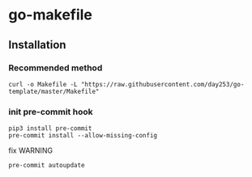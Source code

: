 # go-makefile

## Installation

### Recommended method

```
curl -o Makefile -L "https://raw.githubusercontent.com/day253/go-template/master/Makefile"
```

### init pre-commit hook

```
pip3 install pre-commit
pre-commit install --allow-missing-config
```

fix WARNING

```
pre-commit autoupdate
```
